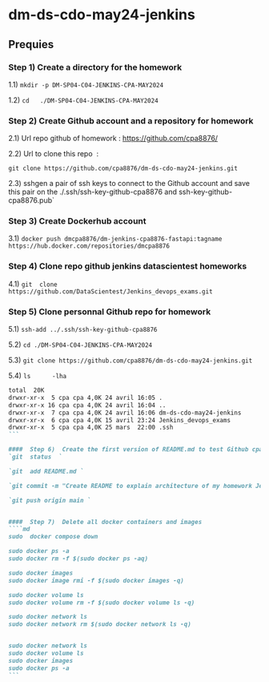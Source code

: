 # dm-ds-cdo-may24-jenkins

## Prequies

### Step 1)  Create a directory for the homework
  1.1) `mkdir -p DM-SP04-C04-JENKINS-CPA-MAY2024`
  
  1.2)  `cd   ./DM-SP04-C04-JENKINS-CPA-MAY2024`
  
### Step 2) Create Github account and a repository for homework
  2.1) Url  repo github of homework : https://github.com/cpa8876/ 
  
  2.2) Url to clone this repo  : 
  
`git clone https://github.com/cpa8876/dm-ds-cdo-may24-jenkins.git`

  2.3) sshgen a pair of ssh keys to connect to the Github account and save this pair on the ./.ssh/ssh-key-github-cpa8876 and ssh-key-github-cpa8876.pub`

### Step 3) Create Dockerhub account
   3.1) ` docker push dmcpa8876/dm-jenkins-cpa8876-fastapi:tagname
https://hub.docker.com/repositories/dmcpa8876 `

### Step 4) Clone repo github jenkins datascientest homeworks
  4.1) `git  clone https://github.com/DataScientest/Jenkins_devops_exams.git`

### Step 5) Clone personnal Github repo for homework
  5.1)   `ssh-add ../.ssh/ssh-key-github-cpa8876`
  
  5.2) `cd ./DM-SP04-C04-JENKINS-CPA-MAY2024`
  
  5.3) `git clone https://github.com/cpa8876/dm-ds-cdo-may24-jenkins.git` 
  
  5.4)   `ls      -lha`
  
 ````md
total  20K
drwxr-xr-x  5 cpa cpa 4,0K 24 avril 16:05 .
drwxr-xr-x 16 cpa cpa 4,0K 24 avril 16:04 ..
drwxr-xr-x  7 cpa cpa 4,0K 24 avril 16:06 dm-ds-cdo-may24-jenkins
drwxr-xr-x  6 cpa cpa 4,0K 15 avril 23:24 Jenkins_devops_exams
drwxr-xr-x  5 cpa cpa 4,0K 25 mars  22:00 .ssh
```

####  Step 6)  Create the first version of README.md to test Github cpa8876/dm-ds-cdo-may24-jenkins
 `git  status  `
 
 `git  add README.md `

 `git commit -m "Create README to explain architecture of my homework Jenkins version  1" `
 
 `git push origin main `


####  Step 7)  Delete all docker containers and images 
 ````md
sudo  docker compose down

sudo docker ps -a
sudo docker rm -f $(sudo docker ps -aq)

sudo docker images
sudo docker image rmi -f $(sudo docker images -q)

sudo docker volume ls
sudo docker volume rm -f $(sudo docker volume ls -q)

sudo docker network ls
sudo docker network rm $(sudo docker network ls -q)


sudo docker network ls
sudo docker volume ls
sudo docker images
sudo docker ps -a
 ```
